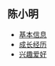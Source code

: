 <!DOCTYPE html>
<html lang="zh-cn">
  <head>
    <meta charset="utf-8"/>
    <title>陈小明的个人网站</title>
  </head>
  <body>
    <h2>陈小明</h2>
    <ul>
      <li><a href=>基本信息</a></li>
      <li><a href=>成长经历</a></li>
      <li><a href=>兴趣爱好</a></li>
     </body>
</html>
